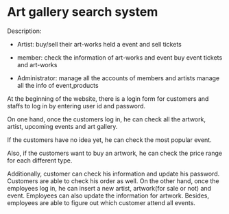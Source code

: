 # Art gallery search system


Description: 
- Artist:   buy/sell their art-works
            held a event and sell tickets
            
- member:   check the information of art-works and event 
            buy event tickets and art-works
            
- Administrator:    manage all the accounts of members and artists
                    manage all the info of event,products
                    
                    
         

At the beginning of the website, there is a login form for customers and staffs to
log in by entering user id and password.

On one hand, once the customers log in, he can check all the artwork, artist, upcoming
events and art gallery.


If the customers have no idea yet, he can check the most popular
event. 


Also, if the customers want to buy an artwork, he can check the price range for each
different type.

Additionally, customer can check his information and update his password.
Customers are able to check his order as well.
On the other hand, once the employees log in, he can insert a new artist, artwork(for sale or
not) and event. Employees can also update the information for artwork. Besides, employees
are able to figure out which customer attend all events.
